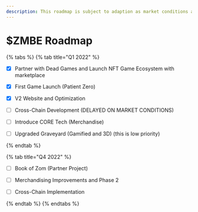 ```yaml
---
description: This roadmap is subject to adaption as market conditions are always changing.
---
```


# $ZMBE Roadmap

{% tabs %}
{% tab title="Q1 2022" %}
* [x] Partner with Dead Games and Launch NFT Game Ecosystem with marketplace
* [x] First Game Launch (Patient Zero)
* [x] V2 Website and Optimization
* [ ] Cross-Chain Development (DELAYED ON MARKET CONDITIONS)
* [ ] Introduce CORE Tech (Merchandise)
* [ ] Upgraded Graveyard (Gamified and 3D) (this is low priority)


{% endtab %}

{% tab title="Q4 2022" %}
* [ ] Book of Zom (Partner Project)
* [ ] Merchandising Improvements and Phase 2
* [ ] Cross-Chain Implementation


{% endtab %}
{% endtabs %}

